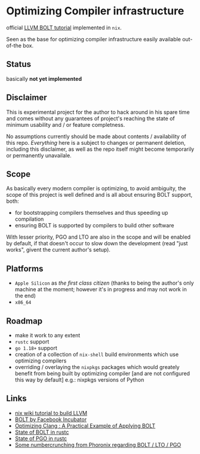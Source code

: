# Optimizing Compiler infrastructure

official [LLVM BOLT tutorial](https://github.com/facebookincubator/BOLT/blob/main/bolt/docs/OptimizingClang.md) implemented in `nix`.

Seen as the base for optimizing compiler infrastructure easily available out-of-the box.


## Status

basically **not yet implemented**

## Disclaimer

This is experimental project for the author to hack around in his spare time and comes without any guarantees of project's reaching the state of minimum usability and / or feature completness.

No assumptions currently should be made about contents / availability of this repo. _Everything_ here is a subject to changes or permanent deletion, including this disclaimer, as well as the repo itself might become temporarily or permanently unavailale.

## Scope

As basically every modern compiler is optimizing, to avoid ambiguity, the scope of this project is well defined and is all about ensuring BOLT support, both:
- for bootstrapping compilers themselves and thus speeding up compilation
- ensuring BOLT is supported by compilers to build other software

With lesser priority, PGO and LTO are also in the scope and will be enabled by default, if that doesn't occur to slow down the development (read "just works", givent the current author's setup).


## Platforms

- `Apple Silicon` as _the first class citizen_ (thanks to being the author's only machine at the moment; however it's in progress and may not work in the end)
- `x86_64`

## Roadmap
- make it work to any extent
- `rustc` support
- `go 1.18+` support
- creation of a collection of `nix-shell` build environments which use optimizing compilers
- overriding / overlaying the `nixpkgs` packages which would greately benefit from being built by optimizing compiler [and are not configured this way by default]
e.g.: nixpkgs versions of Python


## Links
- [nix wiki tutorial to build LLVM](https://nixos.wiki/wiki/LLVM)
- [BOLT by Facebook Incubator](https://github.com/facebookincubator/BOLT)
- [Optimizing Clang : A Practical Example of Applying BOLT](https://github.com/facebookincubator/BOLT/blob/main/bolt/docs/OptimizingClang.md)
- [State of BOLT in rustc](https://github.com/rust-lang/rust/issues/50655)
- [State of PGO in rustc](https://github.com/rust-lang/rust/issues/50655)
- [Some numbercrunching from Phoronix regarding BOLT / LTO / PGO](https://www.phoronix.com/news/LLVM-Lands-BOLT) 

